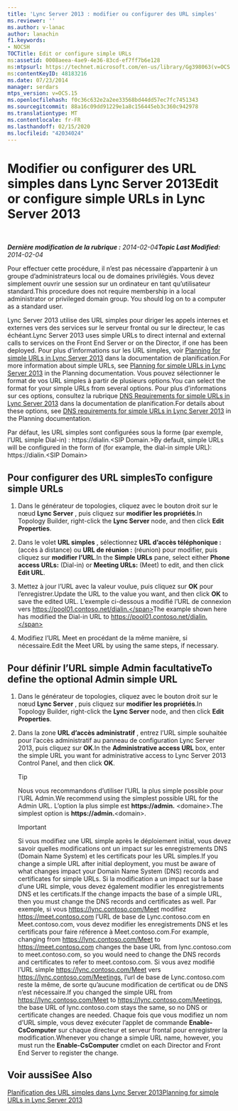 ```yaml
---
title: 'Lync Server 2013 : modifier ou configurer des URL simples'
ms.reviewer: ''
ms.author: v-lanac
author: lanachin
f1.keywords:
- NOCSH
TOCTitle: Edit or configure simple URLs
ms:assetid: 0008aeea-4ae9-4e36-83cd-ef7ff7b6e128
ms:mtpsurl: https://technet.microsoft.com/en-us/library/Gg398063(v=OCS.15)
ms:contentKeyID: 48183216
ms.date: 07/23/2014
manager: serdars
mtps_version: v=OCS.15
ms.openlocfilehash: f0c36c632e2a2ee33568bd44dd57ec7fc7451343
ms.sourcegitcommit: 88a16c09dd91229e1a8c156445eb3c360c942978
ms.translationtype: MT
ms.contentlocale: fr-FR
ms.lasthandoff: 02/15/2020
ms.locfileid: "42034024"
---
```

<div data-xmlns="http://www.w3.org/1999/xhtml">

<div class="topic" data-xmlns="http://www.w3.org/1999/xhtml" data-msxsl="urn:schemas-microsoft-com:xslt" data-cs="http://msdn.microsoft.com/">

<div data-asp="http://msdn2.microsoft.com/asp">

# <a name="edit-or-configure-simple-urls-in-lync-server-2013"></a><span data-ttu-id="69cdc-102">Modifier ou configurer des URL simples dans Lync Server 2013</span><span class="sxs-lookup"><span data-stu-id="69cdc-102">Edit or configure simple URLs in Lync Server 2013</span></span>

</div>

<div id="mainSection">

<div id="mainBody">

<span> </span>

<span data-ttu-id="69cdc-103">_**Dernière modification de la rubrique :** 2014-02-04_</span><span class="sxs-lookup"><span data-stu-id="69cdc-103">_**Topic Last Modified:** 2014-02-04_</span></span>

<span data-ttu-id="69cdc-p101">Pour effectuer cette procédure, il n’est pas nécessaire d’appartenir à un groupe d’administrateurs local ou de domaines privilégiés. Vous devez simplement ouvrir une session sur un ordinateur en tant qu’utilisateur standard.</span><span class="sxs-lookup"><span data-stu-id="69cdc-p101">This procedure does not require membership in a local administrator or privileged domain group. You should log on to a computer as a standard user.</span></span>

<span data-ttu-id="69cdc-106">Lync Server 2013 utilise des URL simples pour diriger les appels internes et externes vers des services sur le serveur frontal ou sur le directeur, le cas échéant.</span><span class="sxs-lookup"><span data-stu-id="69cdc-106">Lync Server 2013 uses simple URLs to direct internal and external calls to services on the Front End Server or on the Director, if one has been deployed.</span></span> <span data-ttu-id="69cdc-107">Pour plus d’informations sur les URL simples, voir [Planning for simple URLs in Lync Server 2013](lync-server-2013-planning-for-simple-urls.md) dans la documentation de planification.</span><span class="sxs-lookup"><span data-stu-id="69cdc-107">For more information about simple URLs, see [Planning for simple URLs in Lync Server 2013](lync-server-2013-planning-for-simple-urls.md) in the Planning documentation.</span></span> <span data-ttu-id="69cdc-108">Vous pouvez sélectionner le format de vos URL simples à partir de plusieurs options.</span><span class="sxs-lookup"><span data-stu-id="69cdc-108">You can select the format for your simple URLs from several options.</span></span> <span data-ttu-id="69cdc-109">Pour plus d’informations sur ces options, consultez la rubrique [DNS Requirements for simple URLs in Lync Server 2013](lync-server-2013-dns-requirements-for-simple-urls.md) dans la documentation de planification.</span><span class="sxs-lookup"><span data-stu-id="69cdc-109">For details about these options, see [DNS requirements for simple URLs in Lync Server 2013](lync-server-2013-dns-requirements-for-simple-urls.md) in the Planning documentation.</span></span>

<span data-ttu-id="69cdc-110">Par défaut, les URL simples sont configurées sous la forme (par exemple, l’URL simple Dial-in) : https://dialin.\<SIP Domain.\></span><span class="sxs-lookup"><span data-stu-id="69cdc-110">By default, simple URLs will be configured in the form of (for example, the dial-in simple URL): https://dialin.\<SIP Domain\></span></span>

<div>

## <a name="to-configure-simple-urls"></a><span data-ttu-id="69cdc-111">Pour configurer des URL simples</span><span class="sxs-lookup"><span data-stu-id="69cdc-111">To configure simple URLs</span></span>

1.  <span data-ttu-id="69cdc-112">Dans le générateur de topologies, cliquez avec le bouton droit sur le nœud **Lync Server** , puis cliquez sur **modifier les propriétés**.</span><span class="sxs-lookup"><span data-stu-id="69cdc-112">In Topology Builder, right-click the **Lync Server** node, and then click **Edit Properties**.</span></span>

2.  <span data-ttu-id="69cdc-113">Dans le volet **URL simples** , sélectionnez **URL d’accès téléphonique :** (accès à distance) ou **URL de réunion :** (réunion) pour modifier, puis cliquez sur **modifier l’URL**.</span><span class="sxs-lookup"><span data-stu-id="69cdc-113">In the **Simple URLs** pane, select either **Phone access URLs:** (Dial-in) or **Meeting URLs:** (Meet) to edit, and then click **Edit URL**.</span></span>

3.  <span data-ttu-id="69cdc-114">Mettez à jour l’URL avec la valeur voulue, puis cliquez sur **OK** pour l’enregistrer.</span><span class="sxs-lookup"><span data-stu-id="69cdc-114">Update the URL to the value you want, and then click **OK** to save the edited URL.</span></span> <span data-ttu-id="69cdc-115">L’exemple ci-dessous a modifié l’URL de connexion vers https://pool01.contoso.net/dialin.</span><span class="sxs-lookup"><span data-stu-id="69cdc-115">The example shown here has modified the Dial-in URL to https://pool01.contoso.net/dialin.</span></span>

4.  <span data-ttu-id="69cdc-116">Modifiez l’URL Meet en procédant de la même manière, si nécessaire.</span><span class="sxs-lookup"><span data-stu-id="69cdc-116">Edit the Meet URL by using the same steps, if necessary.</span></span>

</div>

<div>

## <a name="to-define-the-optional-admin-simple-url"></a><span data-ttu-id="69cdc-117">Pour définir l’URL simple Admin facultative</span><span class="sxs-lookup"><span data-stu-id="69cdc-117">To define the optional Admin simple URL</span></span>

1.  <span data-ttu-id="69cdc-118">Dans le générateur de topologies, cliquez avec le bouton droit sur le nœud **Lync Server** , puis cliquez sur **modifier les propriétés**.</span><span class="sxs-lookup"><span data-stu-id="69cdc-118">In Topology Builder, right-click the **Lync Server** node, and then click **Edit Properties**.</span></span>

2.  <span data-ttu-id="69cdc-119">Dans la zone **URL d’accès administratif** , entrez l’URL simple souhaitée pour l’accès administratif au panneau de configuration Lync Server 2013, puis cliquez sur **OK**.</span><span class="sxs-lookup"><span data-stu-id="69cdc-119">In the **Administrative access URL** box, enter the simple URL you want for administrative access to Lync Server 2013 Control Panel, and then click **OK**.</span></span>
    
    <div>
    

    > [!TIP]  
    > <span data-ttu-id="69cdc-120">Nous vous recommandons d’utiliser l’URL la plus simple possible pour l’URL Admin.</span><span class="sxs-lookup"><span data-stu-id="69cdc-120">We recommend using the simplest possible URL for the Admin URL.</span></span> <span data-ttu-id="69cdc-121">L’option la plus simple est <STRONG> https://admin.</STRONG> &lt;domaine&gt;.</span><span class="sxs-lookup"><span data-stu-id="69cdc-121">The simplest option is <STRONG>https://admin.</STRONG>&lt;domain&gt;.</span></span>

    
    </div>
    
    <div>
    

    > [!IMPORTANT]  
    > <span data-ttu-id="69cdc-122">Si vous modifiez une URL simple après le déploiement initial, vous devez savoir quelles modifications ont un impact sur les enregistrements DNS (Domain Name System) et les certificats pour les URL simples.</span><span class="sxs-lookup"><span data-stu-id="69cdc-122">If you change a simple URL after initial deployment, you must be aware of what changes impact your Domain Name System (DNS) records and certificates for simple URLs.</span></span> <span data-ttu-id="69cdc-123">Si la modification a un impact sur la base d’une URL simple, vous devez également modifier les enregistrements DNS et les certificats.</span><span class="sxs-lookup"><span data-stu-id="69cdc-123">If the change impacts the base of a simple URL, then you must change the DNS records and certificates as well.</span></span> <span data-ttu-id="69cdc-124">Par exemple, si vous https://lync.contoso.com/Meet modifiez https://meet.contoso.com l’URL de base de Lync.contoso.com en Meet.contoso.com, vous devez modifier les enregistrements DNS et les certificats pour faire référence à Meet.contoso.com.</span><span class="sxs-lookup"><span data-stu-id="69cdc-124">For example, changing from https://lync.contoso.com/Meet to https://meet.contoso.com changes the base URL from lync.contoso.com to meet.contoso.com, so you would need to change the DNS records and certificates to refer to meet.contoso.com.</span></span> <span data-ttu-id="69cdc-125">Si vous avez modifié l’URL simple https://lync.contoso.com/Meet vers https://lync.contoso.com/Meetings, l’url de base de Lync.contoso.com reste la même, de sorte qu’aucune modification de certificat ou de DNS n’est nécessaire.</span><span class="sxs-lookup"><span data-stu-id="69cdc-125">If you changed the simple URL from https://lync.contoso.com/Meet to https://lync.contoso.com/Meetings, the base URL of lync.contoso.com stays the same, so no DNS or certificate changes are needed.</span></span> <span data-ttu-id="69cdc-126">Chaque fois que vous modifiez un nom d’URL simple, vous devez exécuter l’applet de commande <STRONG>Enable-CsComputer</STRONG> sur chaque directeur et serveur frontal pour enregistrer la modification.</span><span class="sxs-lookup"><span data-stu-id="69cdc-126">Whenever you change a simple URL name, however, you must run the <STRONG>Enable-CsComputer</STRONG> cmdlet on each Director and Front End Server to register the change.</span></span>

    
    </div>

</div>

<div>

## <a name="see-also"></a><span data-ttu-id="69cdc-127">Voir aussi</span><span class="sxs-lookup"><span data-stu-id="69cdc-127">See Also</span></span>


[<span data-ttu-id="69cdc-128">Planification des URL simples dans Lync Server 2013</span><span class="sxs-lookup"><span data-stu-id="69cdc-128">Planning for simple URLs in Lync Server 2013</span></span>](lync-server-2013-planning-for-simple-urls.md)  
  

</div>

</div>

<span> </span>

</div>

</div>

</div>

